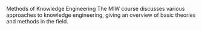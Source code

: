Methods of Knowledge Engineering
The MIW course discusses various approaches to knowledge engineering, giving an overview
of basic theories and methods in the field.
